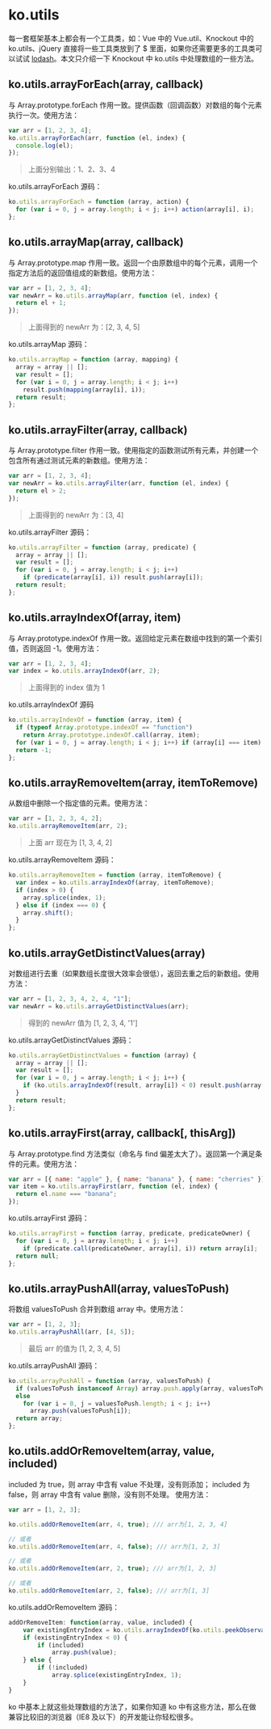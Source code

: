 # ko.utils

每一套框架基本上都会有一个工具类，如：Vue 中的 Vue.util、Knockout 中的 ko.utils、jQuery 直接将一些工具类放到了 $ 里面，如果你还需要更多的工具类可以试试 [lodash](https://lodash.com/)。本文只介绍一下 Knockout 中 ko.utils 中处理数组的一些方法。

## ko.utils.arrayForEach(array, callback)

与 Array.prototype.forEach 作用一致。提供函数（回调函数）对数组的每个元素执行一次。使用方法：

```js
var arr = [1, 2, 3, 4];
ko.utils.arrayForEach(arr, function (el, index) {
  console.log(el);
});
```

> 上面分别输出：1、2、3、4

ko.utils.arrayForEach 源码：

```js
ko.utils.arrayForEach = function (array, action) {
  for (var i = 0, j = array.length; i < j; i++) action(array[i], i);
};
```

## ko.utils.arrayMap(array, callback)

与 Array.prototype.map 作用一致。返回一个由原数组中的每个元素，调用一个指定方法后的返回值组成的新数组。使用方法：

```js
var arr = [1, 2, 3, 4];
var newArr = ko.utils.arrayMap(arr, function (el, index) {
  return el + 1;
});
```

> 上面得到的 newArr 为：[2, 3, 4, 5]

ko.utils.arrayMap 源码：

```js
ko.utils.arrayMap = function (array, mapping) {
  array = array || [];
  var result = [];
  for (var i = 0, j = array.length; i < j; i++)
    result.push(mapping(array[i], i));
  return result;
};
```

## ko.utils.arrayFilter(array, callback)

与 Array.prototype.filter 作用一致。使用指定的函数测试所有元素，并创建一个包含所有通过测试元素的新数组。使用方法：

```js
var arr = [1, 2, 3, 4];
var newArr = ko.utils.arrayFilter(arr, function (el, index) {
  return el > 2;
});
```

> 上面得到的 newArr 为：[3, 4]

ko.utils.arrayFilter 源码：

```js
ko.utils.arrayFilter = function (array, predicate) {
  array = array || [];
  var result = [];
  for (var i = 0, j = array.length; i < j; i++)
    if (predicate(array[i], i)) result.push(array[i]);
  return result;
};
```

## ko.utils.arrayIndexOf(array, item)

与 Array.prototype.indexOf 作用一致。返回给定元素在数组中找到的第一个索引值，否则返回 -1。使用方法：

```js
var arr = [1, 2, 3, 4];
var index = ko.utils.arrayIndexOf(arr, 2);
```

> 上面得到的 index 值为 1

ko.utils.arrayIndexOf 源码

```js
ko.utils.arrayIndexOf = function (array, item) {
  if (typeof Array.prototype.indexOf == "function")
    return Array.prototype.indexOf.call(array, item);
  for (var i = 0, j = array.length; i < j; i++) if (array[i] === item) return i;
  return -1;
};
```

## ko.utils.arrayRemoveItem(array, itemToRemove)

从数组中删除一个指定值的元素。使用方法：

```js
var arr = [1, 2, 3, 4, 2];
ko.utils.arrayRemoveItem(arr, 2);
```

> 上面 arr 现在为 [1, 3, 4, 2]

ko.utils.arrayRemoveItem 源码：

```js
ko.utils.arrayRemoveItem = function (array, itemToRemove) {
  var index = ko.utils.arrayIndexOf(array, itemToRemove);
  if (index > 0) {
    array.splice(index, 1);
  } else if (index === 0) {
    array.shift();
  }
};
```

## ko.utils.arrayGetDistinctValues(array)

对数组进行去重（如果数组长度很大效率会很低），返回去重之后的新数组。使用方法：

```js
var arr = [1, 2, 3, 4, 2, 4, "1"];
var newArr = ko.utils.arrayGetDistinctValues(arr);
```

> 得到的 newArr 值为 [1, 2, 3, 4, '1']

ko.utils.arrayGetDistinctValues 源码：

```js
ko.utils.arrayGetDistinctValues = function (array) {
  array = array || [];
  var result = [];
  for (var i = 0, j = array.length; i < j; i++) {
    if (ko.utils.arrayIndexOf(result, array[i]) < 0) result.push(array[i]);
  }
  return result;
};
```

## ko.utils.arrayFirst(array, callback[, thisArg])

与 Array.prototype.find 方法类似（命名与 find 偏差太大了）。返回第一个满足条件的元素。使用方法：

```js
var arr = [{ name: "apple" }, { name: "banana" }, { name: "cherries" }];
var item = ko.utils.arrayFirst(arr, function (el, index) {
  return el.name === "banana";
});
```

ko.utils.arrayFirst 源码：

```js
ko.utils.arrayFirst = function (array, predicate, predicateOwner) {
  for (var i = 0, j = array.length; i < j; i++)
    if (predicate.call(predicateOwner, array[i], i)) return array[i];
  return null;
};
```

## ko.utils.arrayPushAll(array, valuesToPush)

将数组 valuesToPush 合并到数组 array 中。使用方法：

```js
var arr = [1, 2, 3];
ko.utils.arrayPushAll(arr, [4, 5]);
```

> 最后 arr 的值为 [1, 2, 3, 4, 5]

ko.utils.arrayPushAll 源码：

```js
ko.utils.arrayPushAll = function (array, valuesToPush) {
  if (valuesToPush instanceof Array) array.push.apply(array, valuesToPush);
  else
    for (var i = 0, j = valuesToPush.length; i < j; i++)
      array.push(valuesToPush[i]);
  return array;
};
```

## ko.utils.addOrRemoveItem(array, value, included)

included 为 true，则 array 中含有 value 不处理，没有则添加；
included 为 false，则 array 中含有 value 删除，没有则不处理。 使用方法：

```js
var arr = [1, 2, 3];

ko.utils.addOrRemoveItem(arr, 4, true); /// arr为[1, 2, 3, 4]

// 或者
ko.utils.addOrRemoveItem(arr, 4, false); /// arr为[1, 2, 3]

// 或者
ko.utils.addOrRemoveItem(arr, 2, true); /// arr为[1, 2, 3]

// 或者
ko.utils.addOrRemoveItem(arr, 2, false); /// arr为[1, 3]
```

ko.utils.addOrRemoveItem 源码：

```js
addOrRemoveItem: function(array, value, included) {
    var existingEntryIndex = ko.utils.arrayIndexOf(ko.utils.peekObservable(array), value);
    if (existingEntryIndex < 0) {
        if (included)
            array.push(value);
    } else {
        if (!included)
            array.splice(existingEntryIndex, 1);
    }
}
```

ko 中基本上就这些处理数组的方法了，如果你知道 ko 中有这些方法，那么在做兼容比较旧的浏览器（IE8 及以下）的开发能让你轻松很多。
